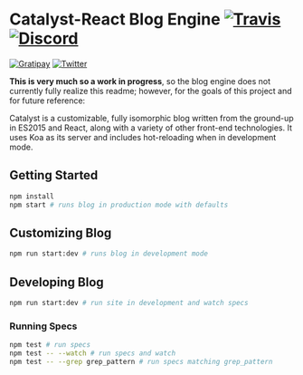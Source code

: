 # Catalyst-React Blog Engine [![Travis][build-badge]][build] [![Discord][discord-badge]][discord]

[![Gratipay][gratipay-badge]][gratipay] [![Twitter][twitter-follow-badge]][twitter]

**This is very much so a work in progress**, so the blog engine does not currently fully realize this readme; however, for the goals of this project and for future reference:

Catalyst is a customizable, fully isomorphic blog written from the ground-up in ES2015 and React, along with a variety of other front-end technologies. It uses Koa as its server and includes hot-reloading when in development mode.

## Getting Started

```bash
npm install
npm start # runs blog in production mode with defaults
```

## Customizing Blog

```bash
npm run start:dev # runs blog in development mode
```

## Developing Blog

```bash
npm run start:dev # run site in development and watch specs
```

### Running Specs

```bash
npm test # run specs
npm test -- --watch # run specs and watch
npm test -- --grep grep_pattern # run specs matching grep_pattern
```

[build-badge]: https://img.shields.io/travis/andrew-codes/catalyst-react/master.svg?style=flat-square
[build]: https://travis-ci.org/andrew-codes/catalyst-react

[npm-dependencies-badge]: https://david-dm.org/andrew-codes/catalyst-react.svg

[npm-dev-dependencies-badge]: https://david-dm.org/dev/andrew-codes/catalyst-react.svg

[discord-badge]: https://img.shields.io/badge/Discord-join%20chat%20%E2%86%92-738bd7.svg?style=flat-square
[discord]: https://discord.gg/0mJKTpyIAAmkz7dY

[twitter-follow-badge]: https://img.shields.io/twitter/follow/andrew_codes.svg?style=social
[twitter]: http://twitter.com/intent/user?screen_name=andrew_codes

[gratipay-badge]: https://img.shields.io/gratipay/user/andrew-codes.svg
[gratipay]: https://gratipay.com/~andrew-codes/
